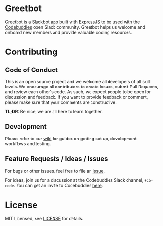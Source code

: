 # Greetbot
Greetbot is a Slackbot app built with [ExpressJS](https://expressjs.com/) to be used with the [Codebuddies](https://www.codebuddies.org) open Slack community. Greetbot helps us welcome and onboard new members and provide valuable coding resources.

# Contributing
## Code of Conduct
This is an open source project and we welcome all developers of all skill levels. We encourage all contributors to create Issues, submit Pull Requests, and review each other's code. As such, we expect people to be open for discussion and feedback. If you want to provide feedback or comment, please make sure that your comments are constructive.

**TL;DR:** Be nice, we are all here to learn together.

## Development
Please refer to our [wiki](https://github.com/codebuddies/greetbot/wiki) for guides on getting set up, development workflows and testing.

## Feature Requests / Ideas / Issues
For bugs or other issues, feel free to file an [Issue](https://github.com/codebuddies/greetbot/issues).

For ideas, join us for a discussion at the Codebuddies Slack channel, `#cb-code`. You can get an invite to Codebuddies [here](https://codebuddiesmeet.herokuapp.com/).

# License
MIT Licensed, see [LICENSE](https://github.com/codebuddies/greetbot/blob/master/LICENSE) for details.

